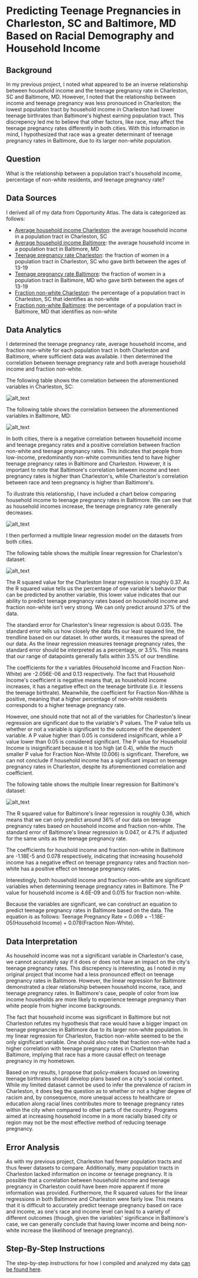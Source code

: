 # Predicting Teenage Pregnancies in Charleston, SC and Baltimore, MD Based on Racial Demography and Household Income 
## Background 
In my previous project, I noted what appeared to be an inverse relationship between household income and the teenage pregnancy rate in Charleston, SC and Baltimore, MD. However, I noted that the relationship between income and teenage pregnancy was less pronounced in Charleston; the lowest population tract by household income in Charleston had lower teenage birthrates than Baltimore's highest earning population tract. This discrepency led me to believe that other factors, like race, may affect the teenage pregnancy rates differently in both cities. With this information in mind, I hypothesized that race was a greater determinant of teenage pregnancy rates in Baltimore, due to its larger non-white population.

## Question
What is the relationship between a population tract's household income, percentage of non-white residents, and teenage pregnancy rate?

## Data Sources 
I derived all of my data from Opportunity Atlas. The data is categorized as follows:
- [Average household income Charleston](https://github.com/John-Frye/baltimore-charleston-regression-on-race-income-teen-pregnancy/blob/master/Charleston_Income_Data.xlsx): the average household income in a population tract in Charleston, SC
- [Average household income Baltimore](https://github.com/John-Frye/baltimore-charleston-regression-on-race-income-teen-pregnancy/blob/master/Baltimore_Income_Data.xlsx): the average household income in a population tract in Baltimore, MD
- [Teenage pregnancy rate Charleston](https://github.com/John-Frye/baltimore-charleston-regression-on-race-income-teen-pregnancy/blob/master/charleston_teen_pregnancy%20(1).xltx): the fraction of women in a population tract in Charleston, SC who gave birth between the ages of 13-19
- [Teenage pregnancy rate Baltimore](https://github.com/John-Frye/baltimore-charleston-regression-on-race-income-teen-pregnancy/blob/master/baltimore_teen_pregnancy.xls): the fraction of women in a population tract in Baltimore, MD who gave birth between the ages of 13-19
- [Fraction non-white Charleston](https://github.com/John-Frye/baltimore-charleston-regression-on-race-income-teen-pregnancy/blob/master/charleston_nonwhite_demography.xlsx): the percentage of a population tract in Charleston, SC that identifies as non-white
- [Fraction non-white Baltimore](https://github.com/John-Frye/baltimore-charleston-regression-on-race-income-teen-pregnancy/blob/master/Baltimore_nonwhite_demography%20.xlsx): the percentage of a population tract in Baltimore, MD that identifies as non-white

## Data Analytics
I determined the teenage pregnancy rate, average household income, and fraction non-white for each population tract in both Charleston and Baltimore, where sufficient data was available. I then determined the correlation between teenage pregnancy rate and both average household income and fraction non-white. 

The following table shows the correlation between the aforementioned variables in Charleston, SC:

![alt_text](https://github.com/John-Frye/baltimore-charleston-regression-on-race-income-teen-pregnancy/blob/master/Charleston%20Correlation%20Screenshot.png)

The following table shows the correlation between the aforementioned variables in Baltimore, MD:

![alt_text](https://github.com/John-Frye/baltimore-charleston-regression-on-race-income-teen-pregnancy/blob/master/Baltimore%20Correlation%20Screenshot.png)

In both cities, there is a negative correlation between household income and teenage pregancy rates and a positive correlation between fraction non-white and teenage pregnancy rates. This indicates that people from low-income, predominantly non-white communities tend to have higher teenage pregnancy rates in Baltimore and Charleston. However, it is important to note that Baltimore's correlation between income and teen pregnancy rates is higher than Charleston's, while Charleston's correlation between race and teen pregnancy is higher than Baltimore's. 

To illustrate this relationship, I have included a chart below comparing household income to teenage pregnancy rates in Baltimore. We can see that as household incomes increase, the teenage pregnancy rate generally decreases. 

![alt_text](https://github.com/John-Frye/baltimore-charleston-regression-on-race-income-teen-pregnancy/blob/master/Baltimore_Income_Pregnancy_Chart_Pic.png)

I then performed a multiple linear regression model on the datasets from both cities.

The following table shows the multiple linear regression for Charleston's dataset:

![alt_text](https://github.com/John-Frye/baltimore-charleston-regression-on-race-income-teen-pregnancy/blob/master/Charleston%20Regression%20Screenshot.png)

The R squared value for the Charleston linear regression is roughly 0.37. As the R squared value tells us the percentage of one variable's behavior that can be predicted by another variable, this lower value indicates that our ability to predict teenage pregnancy rates based on household income and fraction non-white isn't very strong. We can only predict around 37% of the data. 

The standard error for Charleston's linear regression is about 0.035. The standard error tells us how closely the data fits our least squared line, the trendline based on our dataset. In other words, it measures the spread of our data. As the linear regression measures teenage pregnancy rates, the standard error should be interpreted as a percentage, or 3.5%. This means that our range of datapoints generally falls within 3.5% of our trendline. 

The coefficients for the x variables (Household Income and Fraction Non-White) are -2.056E-06 and 0.13 respectively. The fact that Household Income's coefficient is negative means that, as household income increases, it has a negative effect on the teenage birthrate (i.e. it lessens the teenage birthrate). Meanwhile, the coefficient for Fraction Non-White is positive, meaning that a higher percentage of non-white residents corresponds to a higher teenage pregnancy rate.

However, one should note that not all of the variables for Charleston's linear regression are significant due to the variable's P values. The P value tells us whether or not a variable is significant to the outcome of the dependent variable. A P value higher than 0.05 is considered insignificant, while a P value lower than 0.05 is considered significant. The P value for Household Income is insignificant because it is too high (at 0.4), while the much smaller P value for Fraction Non-White (0.006) is significant. Therefore, we can not conclude if household income has a significant impact on teenage pregnancy rates in Charleston, despite its aforementioned correlation and coefficient. 

The following table shows the multiple linear regression for Baltimore's dataset:

![alt_text](https://github.com/John-Frye/baltimore-charleston-regression-on-race-income-teen-pregnancy/blob/master/Baltimore%20Regression%20Screenshot.png)

The R squared value for Baltimore's linear regression is roughly 0.36, which means that we can only predict around 36% of our data on teenage pregnancy rates based on household income and fraction non-white. The standard error of Baltimore's linear regression is 0.047, or 4.7% if adjusted for the same units as the teenage pregnancy rate.

The coefficients for houshold income and fraction non-white in Baltimore are -1.18E-5 and 0.078 respectively, indicating that increasing household income has a negative effect on teenage pregnancy rates and fraction non-white has a positive effect on teenage pregnancy rates. 

Interestingly, both household income and fraction-non-white are significant variables when determining teenage pregnancy rates in Baltimore. The P value for household income is 4.6E-09 and 0.015 for fraction non-white. 

Because the variables are significant, we can construct an equation to predict teenage pregnancy rates in Baltimore based on the data. The equation is as follows: Teenage Pregnancy Rate = 0.069 + -1.18E-05(Household Income) + 0.078(Fraction Non-White).

## Data Interpretation 
As household income was not a significant variable in Charleston's case, we cannot accurately say if it does or does not have an impact on the city's teenage pregnancy rates. This discrepency is interesting, as I noted in my original project that income had a less pronounced effect on teenage pregnancy rates in Baltimore. However, the linear regression for Baltimore demonstrated a clear relationship between household income, race, and teenage pregnancy rates. In Baltimore's case, people of color from low income households are more likely to experience teenage pregnancy than white people from higher income backgrounds. 

The fact that household income was significant in Baltimore but not Charleston refutes my hypothesis that race would have a bigger impact on teenage pregnancies in Baltimore due to its larger non-white population. In my linear regression for Charleston, fraction non-white seemed to be the only significant variable. One should also note that fraction non-white had a higher correlation with teenage pregnancy rates in Charleston than Baltimore, implying that race has a more causal effect on teenage pregnancy in my hometown. 

Based on my results, I propose that policy-makers focused on lowering teenage birthrates should develop plans based on a city's social context. While my limited dataset cannot be used to infer the prevalence of racism in Charleston, it does beg the question as to whether or not a higher degree of racism and, by consequence, more unequal access to healthcare or education along racial lines contributes more to teenage pregnancy rates within the city when compared to other parts of the country. Programs aimed at increasing household income in a more racially biased city or region may not be the most effective method of reducing teenage pregnancy.

## Error Analysis 
As with my previous project, Charleston had fewer population tracts and thus fewer datasets to compare. Additionally, many population tracts in Charleston lacked information on income or teenage pregnancy. It is possible that a correlation between household income and teenage pregnancy in Charleston could have been more apparent if more information was provided. Furthermore, the R squared values for the linear regressions in both Baltimore and Charleston were fairly low. This means that it is difficult to accurately predict teenage pregnancy based on race and income, as one's race and income level can lead to a variety of different outcomes (though, given the variables' significance in Baltimore's case, we can generally conclude that having lower income and being non-white increase the likelihood of teenage pregnancy). 

## Step-By-Step Instructions
The step-by-step instructions for how I compiled and analyzed my data [can be found here](https://github.com/John-Frye/baltimore-charleston-regression-on-race-income-teen-pregnancy/blob/master/Baltimore_Charleston_Teenage_Pregnancy_Regression_Instructions.xlsx).



